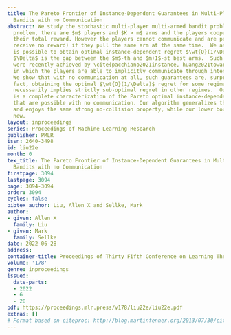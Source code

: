 ```yaml
---
title: The Pareto Frontier of Instance-Dependent Guarantees in Multi-Player Multi-Armed
  Bandits with no Communication
abstract: We study the stochastic multi-player multi-armed bandit problem.  In this
  problem, there are $m$ players and $K > m$ arms and the players cooperate to maximize
  their total reward. However the players cannot communicate and are penalized (e.g.
  receive no reward) if they pull the same arm at the same time.  We ask whether it
  is possible to obtain optimal instance-dependent regret $\wt{O}(1/\Delta)$ where
  $\Delta$ is the gap between the $m$-th and $m+1$-st best arms.  Such guarantees
  were recently achieved by \cite{pacchiano2021instance, huang2021towards} in a model
  in which the players are able to implicitly communicate through intentional collisions.
  We show that with no communication at all, such guarantees are, surprisingly, not  achievable.  In
  fact, obtaining the optimal $\wt{O}(1/\Delta)$ regret for some regimes of $\Delta$
  necessarily implies strictly sub-optimal regret in other regimes.  Our main result
  is a complete characterization of the Pareto optimal instance-dependent trade-offs
  that are possible with no communication. Our algorithm generalizes that of \cite{bubeck2021cooperative}
  and enjoys the same strong no-collision property, while our lower bound is completely
  new.
layout: inproceedings
series: Proceedings of Machine Learning Research
publisher: PMLR
issn: 2640-3498
id: liu22e
month: 0
tex_title: The Pareto Frontier of Instance-Dependent Guarantees in Multi-Player Multi-Armed
  Bandits with no Communication
firstpage: 3094
lastpage: 3094
page: 3094-3094
order: 3094
cycles: false
bibtex_author: Liu, Allen X and Sellke, Mark
author:
- given: Allen X
  family: Liu
- given: Mark
  family: Sellke
date: 2022-06-28
address:
container-title: Proceedings of Thirty Fifth Conference on Learning Theory
volume: '178'
genre: inproceedings
issued:
  date-parts:
  - 2022
  - 6
  - 28
pdf: https://proceedings.mlr.press/v178/liu22e/liu22e.pdf
extras: []
# Format based on citeproc: http://blog.martinfenner.org/2013/07/30/citeproc-yaml-for-bibliographies/
---
```

